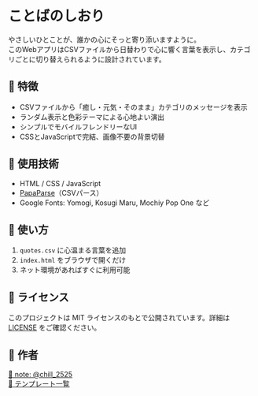 # ことばのしおり

やさしいひとことが、誰かの心にそっと寄り添いますように。  
このWebアプリはCSVファイルから日替わりで心に響く言葉を表示し、カテゴリごとに切り替えられるように設計されています。

## 🌷 特徴

- CSVファイルから「癒し・元気・そのまま」カテゴリのメッセージを表示
- ランダム表示と色彩テーマによる心地よい演出
- シンプルでモバイルフレンドリーなUI
- CSSとJavaScriptで完結、画像不要の背景切替

## 🔧 使用技術

- HTML / CSS / JavaScript
- [PapaParse](https://www.papaparse.com/)（CSVパース）
- Google Fonts: Yomogi, Kosugi Maru, Mochiy Pop One など

## 🚀 使い方

1. `quotes.csv` に心温まる言葉を追加
2. `index.html` をブラウザで開くだけ
3. ネット環境があればすぐに利用可能

## 📝 ライセンス

このプロジェクトは MIT ライセンスのもとで公開されています。詳細は [LICENSE](./LICENSE) をご確認ください。

## 💌 作者

[📘 note: @chill_2525](https://note.com/chill_2525)  
[🧁 テンプレート一覧](https://codeachsh.github.io/All-template-Japanese-/)